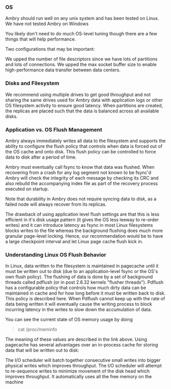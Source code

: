 ### OS
Ambry should run well on any unix system and has been tested on Linux.
We have not tested Ambry on Windows

You likely don't need to do much OS-level tuning though there are a few things that will help performance.

Two configurations that may be important:

We upped the number of file descriptors since we have lots of partitions and lots of connections.
We upped the max socket buffer size to enable high-performance data transfer between data centers.

### Disks and Filesystem

We recommend using multiple drives to get good throughput and not sharing the same drives used for Ambry data with application logs or other OS filesystem activity to ensure good latency. When partitions are created, the replicas are placed such that the data is balanced across all available disks.

### Application vs. OS Flush Management

Ambry always immediately writes all data to the filesystem and supports the ability to configure the flush policy that controls when data is forced out of the OS cache and onto disk. This flush policy can be controlled to force data to disk after a period of time.

Ambry must eventually call fsync to know that data was flushed. When recovering from a crash for any log segment not known to be fsync'd Ambry will check the integrity of each message by checking its CRC and also rebuild the accompanying index file as part of the recovery process executed on startup.

Note that durability in Ambry does not require syncing data to disk, as a failed node will always recover from its replicas.

The drawback of using application level flush settings are that this is less efficient in it's disk usage pattern (it gives the OS less leeway to re-order writes) and it can introduce latency as fsync in most Linux filesystems blocks writes to the file whereas the background flushing does much more granular page-level locking. Hence, our recommendation would be to have a large checkpoint interval and let Linux page cache flush kick in.

### Understanding Linux OS Flush Behavior

In Linux, data written to the filesystem is maintained in pagecache until it must be written out to disk (due to an application-level fsync or the OS's own flush policy). The flushing of data is done by a set of background threads called pdflush (or in post 2.6.32 kernels "flusher threads").
Pdflush has a configurable policy that controls how much dirty data can be maintained in cache and for how long before it must be written back to disk. This policy is described here. When Pdflush cannot keep up with the rate of data being written it will eventually cause the writing process to block incurring latency in the writes to slow down the accumulation of data.

You can see the current state of OS memory usage by doing

> cat /proc/meminfo  

The meaning of these values are described in the link above.
Using pagecache has several advantages over an in-process cache for storing data that will be written out to disk:

The I/O scheduler will batch together consecutive small writes into bigger physical writes which improves throughput.
The I/O scheduler will attempt to re-sequence writes to minimize movement of the disk head which improves throughput.
It automatically uses all the free memory on the machine